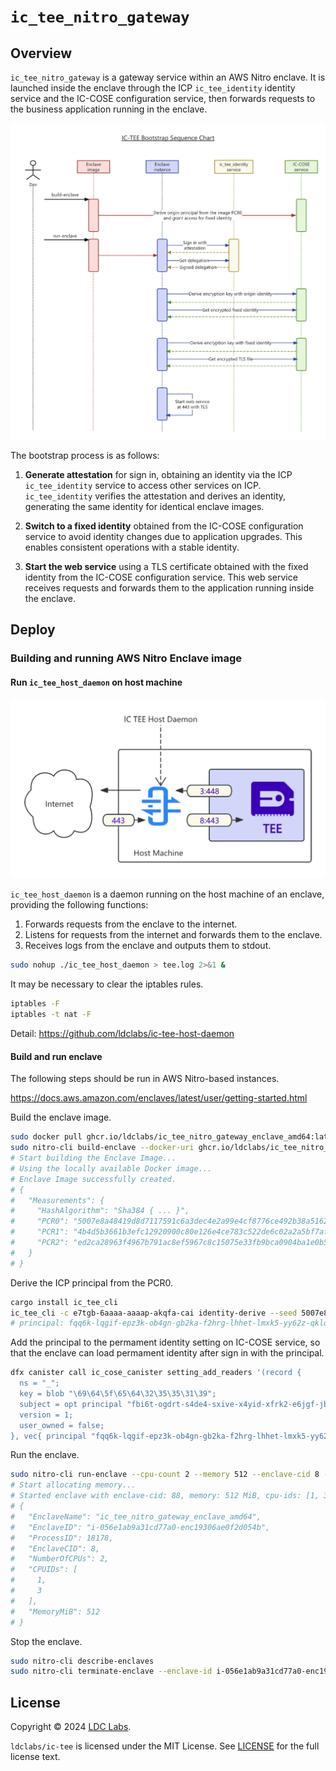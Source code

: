 # `ic_tee_nitro_gateway`
## Overview

`ic_tee_nitro_gateway` is a gateway service within an AWS Nitro enclave. It is launched inside the enclave through the ICP `ic_tee_identity` identity service and the IC-COSE configuration service, then forwards requests to the business application running in the enclave.

![IC TEE Bootstrap](./ic_tee_bootstrap.webp)

The bootstrap process is as follows:

1. **Generate attestation** for sign in, obtaining an identity via the ICP `ic_tee_identity` service to access other services on ICP. `ic_tee_identity` verifies the attestation and derives an identity, generating the same identity for identical enclave images.

2. **Switch to a fixed identity** obtained from the IC-COSE configuration service to avoid identity changes due to application upgrades. This enables consistent operations with a stable identity.

3. **Start the web service** using a TLS certificate obtained with the fixed identity from the IC-COSE configuration service. This web service receives requests and forwards them to the application running inside the enclave.

## Deploy
### Building and running AWS Nitro Enclave image

#### Run `ic_tee_host_daemon` on host machine

![IC TEE Host Daemon](./../ic_tee_host_daemon/ic_tee_host_daemon.webp)

`ic_tee_host_daemon` is a daemon running on the host machine of an enclave, providing the following functions:

1. Forwards requests from the enclave to the internet.
2. Listens for requests from the internet and forwards them to the enclave.
3. Receives logs from the enclave and outputs them to stdout.

```bash
sudo nohup ./ic_tee_host_daemon > tee.log 2>&1 &
```

It may be necessary to clear the iptables rules.
```bash
iptables -F
iptables -t nat -F
```

Detail: https://github.com/ldclabs/ic-tee-host-daemon

#### Build and run enclave

The following steps should be run in AWS Nitro-based instances.

https://docs.aws.amazon.com/enclaves/latest/user/getting-started.html

Build the enclave image.
```bash
sudo docker pull ghcr.io/ldclabs/ic_tee_nitro_gateway_enclave_amd64:latest
sudo nitro-cli build-enclave --docker-uri ghcr.io/ldclabs/ic_tee_nitro_gateway_enclave_amd64:latest --output-file ic_tee_nitro_gateway_enclave_amd64.eif
# Start building the Enclave Image...
# Using the locally available Docker image...
# Enclave Image successfully created.
# {
#   "Measurements": {
#     "HashAlgorithm": "Sha384 { ... }",
#     "PCR0": "5007e8a48419d8d7117591c6a3dec4e2a99e4cf8776ce492b38a516205e55cfde271964280a9af676f8c3465a6579955",
#     "PCR1": "4b4d5b3661b3efc12920900c80e126e4ce783c522de6c02a2a5bf7af3a2b9327b86776f188e4be1c1c404a129dbda493",
#     "PCR2": "ed2ca28963f4967b791ac8ef5967c8c15075e33fb9bca0904ba1e0b53bd97b0105ac87c89a110ceea7b7a466a54c3841"
#   }
# }
```

Derive the ICP principal from the PCR0.
```bash
cargo install ic_tee_cli
ic_tee_cli -c e7tgb-6aaaa-aaaap-akqfa-cai identity-derive --seed 5007e8a48419d8d7117591c6a3dec4e2a99e4cf8776ce492b38a516205e55cfde271964280a9af676f8c3465a6579955
# principal: fqq6k-lqgif-epz3k-ob4gn-gb2ka-f2hrg-lhhet-lmxk5-yy62z-qkloq-2qe
```

Add the principal to the permament identity setting on IC-COSE service, so that the enclave can load permament identity after sign in with the principal.
```bash
dfx canister call ic_cose_canister setting_add_readers '(record {
  ns = "_";
  key = blob "\69\64\5f\65\64\32\35\35\31\39";
  subject = opt principal "fbi6t-ogdrt-s4de4-sxive-x4yid-xfrk2-e6jgf-jbnuh-rzxoj-qv2qa-zae";
  version = 1;
  user_owned = false;
}, vec{ principal "fqq6k-lqgif-epz3k-ob4gn-gb2ka-f2hrg-lhhet-lmxk5-yy62z-qkloq-2qe" })' --ic
```

Run the enclave.
```bash
sudo nitro-cli run-enclave --cpu-count 2 --memory 512 --enclave-cid 8 --eif-path ic_tee_nitro_gateway_enclave_amd64.eif
# Start allocating memory...
# Started enclave with enclave-cid: 88, memory: 512 MiB, cpu-ids: [1, 3]
# {
#   "EnclaveName": "ic_tee_nitro_gateway_enclave_amd64",
#   "EnclaveID": "i-056e1ab9a31cd77a0-enc19306ae0f2d054b",
#   "ProcessID": 18178,
#   "EnclaveCID": 8,
#   "NumberOfCPUs": 2,
#   "CPUIDs": [
#     1,
#     3
#   ],
#   "MemoryMiB": 512
# }
```

Stop the enclave.
```bash
sudo nitro-cli describe-enclaves
sudo nitro-cli terminate-enclave --enclave-id i-056e1ab9a31cd77a0-enc19306ae0f2d054b
```

## License
Copyright © 2024 [LDC Labs](https://github.com/ldclabs).

`ldclabs/ic-tee` is licensed under the MIT License. See [LICENSE](../../LICENSE-MIT) for the full license text.